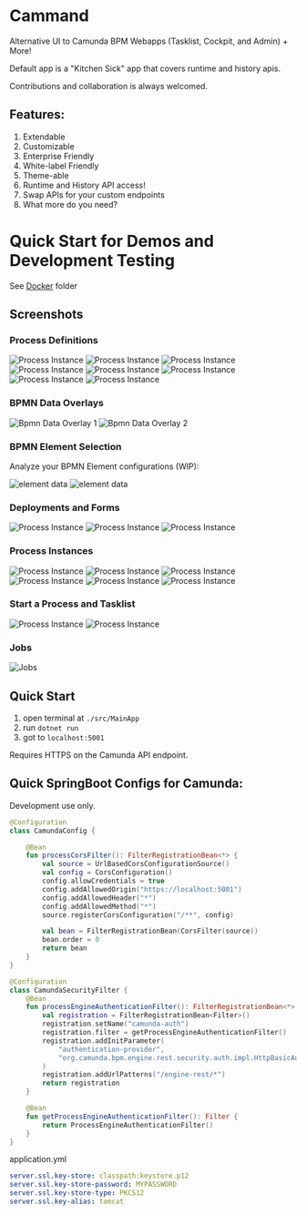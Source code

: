 # Cammand

Alternative UI to Camunda BPM Webapps (Tasklist, Cockpit, and Admin) + More!

Default app is a "Kitchen Sick" app that covers runtime and history apis.

Contributions and collaboration is always welcomed.


## Features:

1. Extendable
2. Customizable
3. Enterprise Friendly
4. White-label Friendly
5. Theme-able
6. Runtime and History API access!
7. Swap APIs for your custom endpoints
8. What more do you need?

# Quick Start for Demos and Development Testing

See [Docker](./docker) folder

## Screenshots

### Process Definitions

![Process Instance](./docs/images/Mgmt-Definitions.png)
![Process Instance](./docs/images/Mgmt-Definitions-Selected.png)
![Process Instance](./docs/images/Mgmt-Definition-Details.png)
![Process Instance](./docs/images/Mgmt-Definition-Details-Bpmn-Zoom.png)
![Process Instance](./docs/images/Mgmt-ProcessDefinition-SuspensionAction-1.png)
![Process Instance](./docs/images/Mgmt-ProcessDefinition-SuspensionAction-2.png)
![Process Instance](./docs/images/Mgmt-Definition-HistoryTtl-Update.png)
![Process Instance](./docs/images/Mgmt-Definitions-Delete.png)


### BPMN Data Overlays

![Bpmn Data Overlay 1](./docs/images/Bpmn-DataOverlay-1.png)
![Bpmn Data Overlay 2](./docs/images/Bpmn-DataOverlay-2.png)

### BPMN Element Selection

Analyze your BPMN Element configurations (WIP):

![element data](./docs/images/Bpmn-Element-Selection-1.png)
![element data](./docs/images/Bpmn-Element-Selection-2.png)

### Deployments and Forms

![Process Instance](./docs/images/Mgmt-CreateDeployment.png)
![Process Instance](./docs/images/Mgmt-Deployments.png)
![Process Instance](./docs/images/Mgmt-FormBuilder.png)


### Process Instances
![Process Instance](./docs/images/Mgmt-ProcessInstance-Details-Variables.png)
![Process Instance](./docs/images/Mgmt-ProcessInstance-Details-Variables-json.png)
![Process Instance](./docs/images/Mgmt-ProcessInstance-Details-Incidents.png)
![Process Instance](./docs/images/Mgmt-ProcessInstance-Details-UserTasks.png)
![Process Instance](./docs/images/Mgmt-ProcessInstance-Details-Jobs.png)
![Process Instance](./docs/images/Mgmt-ProcessInstance-Details-ExternalTasks.png)

### Start a Process and Tasklist
![Process Instance](./docs/images/Mgmt-Startable-Definitions.png)
![Process Instance](./docs/images/Tasklist-MyTasks.png)

### Jobs
![Jobs](./docs/images/Mgmt-Jobs.png)

## Quick Start

1. open terminal at `./src/MainApp`
1. run `dotnet run`
1. got to `localhost:5001`

Requires HTTPS on the Camunda API endpoint.


## Quick SpringBoot Configs for Camunda:

Development use only.

```kotlin
@Configuration
class CamundaConfig {

    @Bean
    fun processCorsFilter(): FilterRegistrationBean<*> {
        val source = UrlBasedCorsConfigurationSource()
        val config = CorsConfiguration()
        config.allowCredentials = true
        config.addAllowedOrigin("https://localhost:5001")
        config.addAllowedHeader("*")
        config.addAllowedMethod("*")
        source.registerCorsConfiguration("/**", config)

        val bean = FilterRegistrationBean(CorsFilter(source))
        bean.order = 0
        return bean
    }
}

@Configuration
class CamundaSecurityFilter {
    @Bean
    fun processEngineAuthenticationFilter(): FilterRegistrationBean<*> {
        val registration = FilterRegistrationBean<Filter>()
        registration.setName("camunda-auth")
        registration.filter = getProcessEngineAuthenticationFilter()
        registration.addInitParameter(
            "authentication-provider",
            "org.camunda.bpm.engine.rest.security.auth.impl.HttpBasicAuthenticationProvider"
        )
        registration.addUrlPatterns("/engine-rest/*")
        return registration
    }

    @Bean
    fun getProcessEngineAuthenticationFilter(): Filter {
        return ProcessEngineAuthenticationFilter()
    }
}
```

application.yml

```yml
server.ssl.key-store: classpath:keystore.p12
server.ssl.key-store-password: MYPASSWORD
server.ssl.key-store-type: PKCS12
server.ssl.key-alias: tomcat
```